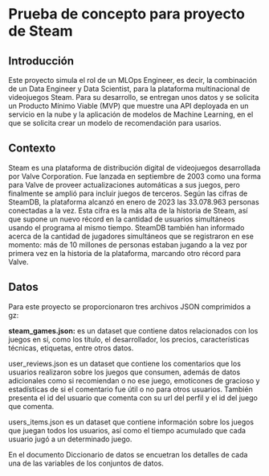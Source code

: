 # Prueba de concepto para proyecto de Steam
## Introducción
Este proyecto simula el rol de un MLOps Engineer, es decir, la combinación de un Data Engineer y Data Scientist, para la plataforma multinacional de videojuegos Steam. Para su desarrollo, se entregan unos datos y se solicita un Producto Mínimo Viable (MVP) que muestre una API deployada en un servicio en la nube y la aplicación de modelos de Machine Learning, en el que se solicita crear un modelo de recomendación para usarios.

## Contexto
Steam es una plataforma de distribución digital de videojuegos desarrollada por Valve Corporation. Fue lanzada en septiembre de 2003 como una forma para Valve de proveer actualizaciones automáticas a sus juegos, pero finalmente se amplió para incluir juegos de terceros. Según las cifras de SteamDB, la plataforma alcanzó en enero de 2023 las 33.078.963 personas conectadas a la vez. Esta cifra es la más alta de la historia de Steam, así que supone un nuevo récord en la cantidad de usuarios simultáneos usando el programa al mismo tiempo. SteamDB también han informado acerca de la cantidad de jugadores simultáneos que se registraron en ese momento: más de 10 millones de personas estaban jugando a la vez por primera vez en la historia de la plataforma, marcando otro récord para Valve.

## Datos
Para este proyecto se proporcionaron tres archivos JSON comprimidos a gz:

**steam_games.json:** es un dataset que contiene datos relacionados con los juegos en sí, como los título, el desarrollador, los precios, características técnicas, etiquetas, entre otros datos.

user_reviews.json es un dataset que contiene los comentarios que los usuarios realizaron sobre los juegos que consumen, además de datos adicionales como si recomiendan o no ese juego, emoticones de gracioso y estadísticas de si el comentario fue útil o no para otros usuarios. También presenta el id del usuario que comenta con su url del perfil y el id del juego que comenta.

users_items.json es un dataset que contiene información sobre los juegos que juegan todos los usuarios, así como el tiempo acumulado que cada usuario jugó a un determinado juego.



En el documento Diccionario de datos se encuetran los detalles de cada una de las variables de los conjuntos de datos.


